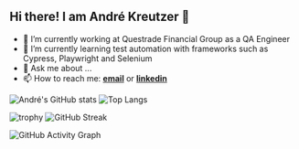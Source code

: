 ## Hi there! I am André Kreutzer 👋

- 🔭 I’m currently working at Questrade Financial Group as a QA Engineer
- 🌱 I’m currently learning test automation with frameworks such as Cypress, Playwright and Selenium
- 💬 Ask me about ...
- 📫 How to reach me: [**email**](mailto:andre.kreutzer@outlook.com) or [**linkedin**](https://www.linkedin.com/in/andrekj/)

![André's GitHub stats](https://github-readme-stats.vercel.app/api?username=SeuUsername&show_icons=true&theme=radical)
![Top Langs](https://github-readme-stats.vercel.app/api/top-langs/?username=SeuUsername&layout=compact)

![trophy](https://github-profile-trophy.vercel.app/?username=SeuUsername&theme=onedark)
![GitHub Streak](https://streak-stats.demolab.com/?user=SeuUsername&theme=highcontrast)

![GitHub Activity Graph](https://activity-graph.herokuapp.com/graph?username=SeuUsername&theme=react-dark)
